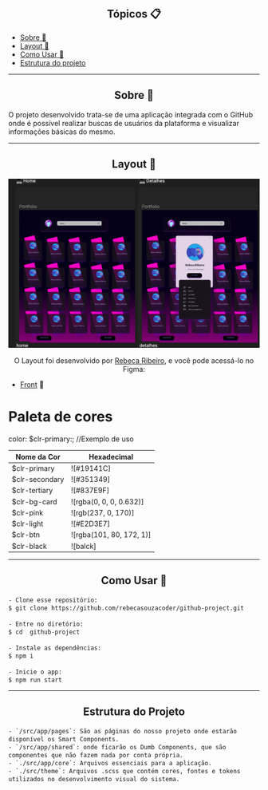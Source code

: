 <h2 align="center">Tópicos 📋</h2>

   <p>
   
   - [Sobre 📖](#sobre-)
   - [Layout 🎨](#layout-)
   - [Como Usar 🤔](#como-usar-)
   - [Estrutura do projeto](#estrutura)

   </p>

---

<h2 align="center">Sobre 📖</h2>
   
<p>
   O projeto  desenvolvido trata-se de uma aplicação integrada com o GitHub onde é possível realizar buscas de
   usuários da plataforma e visualizar informações básicas do mesmo. <br>
</p>

---

<h2 align="center">Layout 🎨</h2>

   <p align="center">
      <img alt="Layout" title="PayFlow" src=".github/layout.png" />
   </p>

   <p align="center">
      O Layout foi desenvolvido por <a href="https://www.linkedin.com/in/rebeca-ribeiro-044374173/">Rebeca Ribeiro</a>, e você pode acessá-lo no Figma:
   
   - <a href="https://www.figma.com/file/FU5UANvDlsS9Zbn6bbp2vn/Teste-Caiena?type=design&node-id=6-1006&t=QxvVaoMtO4T22ON3-0">Front</a> 📱
   </p>

# Paleta de cores

color: $clr-primary:; //Exemplo de uso

| Nome da Cor                | Hexadecimal |
| -------------------------- | ----------- |
| $clr-primary | ![#19141C]   |
| $clr-secondary| ![#351349] |
| $clr-tertiary| ![#837E9F]  |
| $clr-bg-card | ![rgba(0, 0, 0, 0.632)] |
| $clr-pink    | ![rgb(237, 0, 170)] |
| $clr-light| ![#E2D3E7]     |
| $clr-btn     | ![rgba(101, 80, 172, 1)] |
| $clr-black   | ![balck] |

---

<h2 align="center">Como Usar 🤔</h2>

```
- Clone esse repositório:
$ git clone https://github.com/rebecasouzacoder/github-project.git

- Entre no diretório:
$ cd  github-project

- Instale as dependências:
$ npm i

- Inicie o app:
$ npm run start
```

---

<h2 align="center">Estrutura do Projeto</h2>

```
- `/src/app/pages`: São as páginas do nosso projeto onde estarão disponível os Smart Components.
- `/src/app/shared`: onde ficarão os Dumb Components, que são componentes que não fazem nada por conta própria.
- `./src/app/core`: Arquivos essenciais para a aplicação.
- `./src/theme`: Arquivos .scss que contém cores, fontes e tokens utilizados no desenvolvimento visual do sistema.

```

<!--END_SECTION:footer-->

